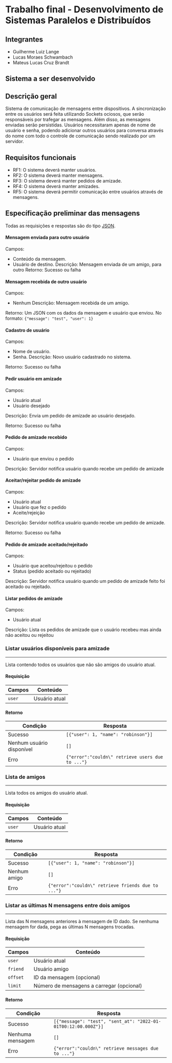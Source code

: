 # Trabalho final - Desenvolvimento de Sistemas Paralelos e Distribuídos

## Integrantes

- Guilherme Luiz Lange
- Lucas Moraes Schwambach
- Mateus Lucas Cruz Brandt

## Sistema a ser desenvolvido

## Descrição geral

Sistema de comunicação de mensagens entre dispositivos. A sincronização entre os usuários será feita utilizando Sockets ociosos, que serão responsáveis por trafegar as mensagens. Além disso, as mensagens enviadas serão persistidas. Usuários necessitaram apenas de nome de usuário e senha, podendo adicionar outros usuários para conversa através do nome  com todo o controle de comunicação sendo realizado por um servidor.

## Requisitos funcionais

- RF1: O sistema deverá manter usuários.
- RF2: O sistema deverá manter mensagens.
- RF3: O sistema deverá manter pedidos de amizade.
- RF4: O sistema deverá manter amizades.
- RF5: O sistema deverá permitir comunicação entre usuários através de mensagens.

## Específicação preliminar das mensagens

Todas as requisições e respostas são do tipo [JSON](https://www.json.org/json-en.html).

#### Mensagem enviada para outro usuário
Campos:
- Conteúdo da mensagem. 
- Usuário de destino.
Descrição: Mensagem enviada de um amigo, para outro
Retorno: Sucesso ou falha

#### Mensagem recebida de outro usuário
Campos:
- Nenhum
Descrição: Mensagem recebida de um amigo.

Retorno: Um JSON com os dados da mensagem e usuário que enviou. No formato: `{"message": "test", "user": 1}`

#### Cadastro de usuário
Campos: 
- Nome de usuário.
- Senha. 
Descrição: Novo usuário cadastrado no sistema.

Retorno: Sucesso ou falha

#### Pedir usuário em amizade
Campos:
- Usuário atual
- Usuário desejado

Descrição: Envia um pedido de amizade ao usuário desejado.

Retorno: Sucesso ou falha

#### Pedido de amizade recebido
Campos:
- Usuário que enviou o pedido

Descrição: Servidor notifica usuário quando recebe um pedido de amizade

#### Aceitar/rejeitar pedido de amizade
Campos:
- Usuário atual
- Usuário que fez o pedido
- Aceite/rejeição

Descrição: Servidor notifica usuário quando recebe um pedido de amizade.

Retorno: Sucesso ou falha

#### Pedido de amizade aceitado/rejeitado
Campos:
- Usuário que aceitou/rejeitou o pedido
- Status (pedido aceitado ou rejeitado)

Descrição: Servidor notifica usuário quando um pedido de amizade feito foi aceitado ou rejeitado.

#### Listar pedidos de amizade
Campos:
- Usuário atual

Descrição: Lista os pedidos de amizade que o usuário recebeu mas ainda não aceitou ou rejeitou

### Listar usuários disponíveis para amizade
---
Lista contendo todos os usuários que não são amigos do usuário atual.

#### Requisição
| Campos | Conteúdo |
| --- | --- |
| `user` | Usuário atual |

#### Retorno
| Condição | Resposta |
| --- | --- |
| Sucesso | `[{"user": 1, "name": "robinson"}]` |
| Nenhum usuário disponível | `[]` |
| Erro | `{"error":"couldn\" retrieve users due to ..."}` |

### Lista de amigos
---
Lista todos os amigos do usuário atual.

#### Requisição
| Campos | Conteúdo |
| --- | --- |
| `user` | Usuário atual |

#### Retorno
| Condição | Resposta |
| --- | --- |
| Sucesso | `[{"user": 1, "name": "robinson"}]` |
| Nenhum amigo | `[]` |
| Erro | `{"error":"couldn\" retrieve friends due to ..."}` |


### Listar as últimas N mensagens entre dois amigos
---
Lista das N mensagens anteriores à mensagem de ID dado. Se nenhuma mensagem for dada, pega as últimas N mensagens trocadas.

#### Requisição
| Campos | Conteúdo |
| --- | --- |
| `user` | Usuário atual |
| `friend` | Usuário amigo |
| `offset` | ID da mensagem (opcional) |
| `limit` | Número de mensagens a carregar (opcional) |

#### Retorno
| Condição | Resposta |
| --- | --- |
| Sucesso | `[{"message": "test", "sent_at": "2022-01-01T00:12:00.000Z"}]` |
| Nenhuma mensagem | `[]` |
| Erro | `{"error":"couldn\" retrieve messages due to ..."}` |